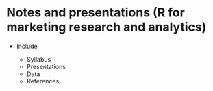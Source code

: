 # Notes and presentations (R for marketing research and analytics)

- Include

  -  Syllabus
  -  Presentations
  - Data
  - References
